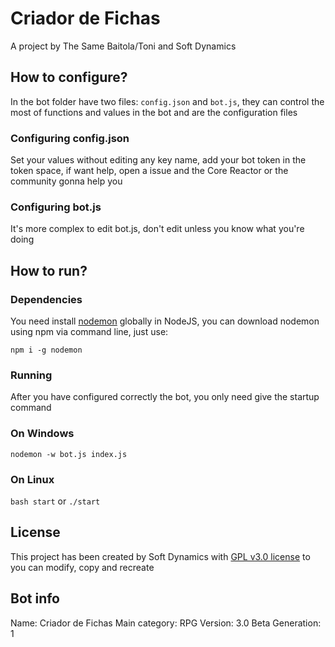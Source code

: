 # Criador de Fichas

A project by The Same Baitola/Toni and Soft Dynamics

## How to configure?

In the bot folder have two files: ``config.json`` and ``bot.js``, they can control the most of functions and values in the bot and are the configuration files

### Configuring config.json

Set your values without editing any key name, add your bot token in the token space, if want help, open a issue and the Core Reactor or the community gonna help you

### Configuring bot.js

It's more complex to edit bot.js, don't edit unless you know what you're doing

## How to run?

### Dependencies

You need install [nodemon](https://www.npmjs.com/package/nodemon) globally in NodeJS, you can download nodemon using npm via command line, just use:

```npm i -g nodemon```

### Running

After you have configured correctly the bot, you only need give the startup command

### On Windows

```nodemon -w bot.js index.js```

### On Linux

```bash start```
or
```./start```

## License

This project has been created by Soft Dynamics with [GPL v3.0 license](https://github.com/CodeReactorInc/criador-de-fichas/blob/master/LICENSE.txt) to you can modify, copy and recreate

## Bot info

Name: Criador de Fichas
Main category: RPG
Version: 3.0 Beta
Generation: 1
